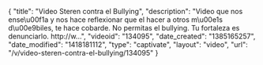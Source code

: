 {
    "title": "Video Steren contra el Bullying",
    "description": "Video que nos ense\u00f1a y nos hace reflexionar que el hacer a otros m\u00e1s d\u00e9biles, te hace cobarde. No permitas el bullying. Tu fortaleza es denunciarlo. http:\/\/w...",
    "videoid": "134095",
    "date_created": "1385165257",
    "date_modified": "1418181112",
    "type": "captivate",
    "layout": "video",
    "url": "\/v\/video-steren-contra-el-bullying\/134095"
}